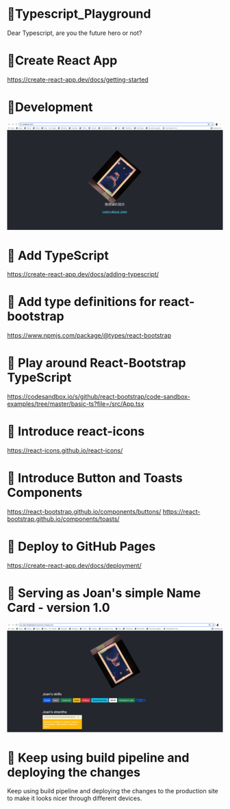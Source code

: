 # :icecream:Typescript_Playground
Dear Typescript, are you the future hero or not?

# :icecream:Create React App 
https://create-react-app.dev/docs/getting-started

# :icecream:Development

<a href="https://www.linkedin.com/in/joan-shi-87a152179/" target="_blank"><img src="./my-app/src/development.png" alt="Joan's mirror image at Museum of NZ Te Papa Tongarewa" width="750" /></a>

# :icecream: Add TypeScript

https://create-react-app.dev/docs/adding-typescript/

# :icecream: Add type definitions for react-bootstrap

https://www.npmjs.com/package/@types/react-bootstrap

# :icecream: Play around React-Bootstrap TypeScript 

https://codesandbox.io/s/github/react-bootstrap/code-sandbox-examples/tree/master/basic-ts?file=/src/App.tsx

# :icecream: Introduce react-icons
https://react-icons.github.io/react-icons/

# :icecream: Introduce Button and Toasts Components
https://react-bootstrap.github.io/components/buttons/
https://react-bootstrap.github.io/components/toasts/

# :icecream: Deploy to GitHub Pages
https://create-react-app.dev/docs/deployment/

# :icecream: Serving as Joan's simple Name Card - version 1.0
<a href="https://joan-shi.github.io/Typescript_Playground/" target="_blank"><img src="./my-app/src/Joan_Name_Card.png" alt="Joan's simple name card" width="750" /></a>

# :icecream: Keep using build pipeline and deploying the changes 
Keep using build pipeline and deploying the changes to the production site to make it looks nicer through different devices. 